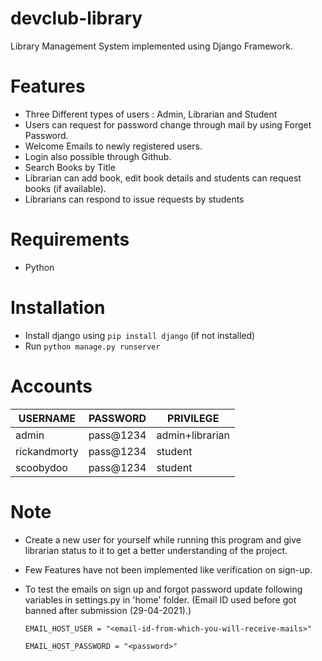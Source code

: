 # devclub-library
Library Management System implemented using Django Framework.

# Features
- Three Different types of users : Admin, Librarian and Student
- Users can request for password change through mail by using Forget Password.
- Welcome Emails to newly registered users.
- Login also possible through Github.
- Search Books by Title
- Librarian can add book, edit book details and students can request books (if available).
- Librarians can respond to issue requests by students

# Requirements
- Python

# Installation
- Install django using `pip install django` (if not installed)
- Run `python manage.py runserver`

# Accounts

| USERNAME | PASSWORD | PRIVILEGE |
| -------- | -------- | --------- |
| admin    |pass@1234 | admin+librarian | 
| rickandmorty |  pass@1234  | student |
| scoobydoo | pass@1234 | student |

# Note

- Create a new user for yourself while running this program and give librarian status to it to get a better understanding of the project.
- Few Features have not been implemented like verification on sign-up.
- To test the emails on sign up and forgot password update following variables in settings.py in 'home' folder. (Email ID used before got banned after submission (29-04-2021).)

    `EMAIL_HOST_USER = "<email-id-from-which-you-will-receive-mails>"`

    `EMAIL_HOST_PASSWORD = "<password>"`
